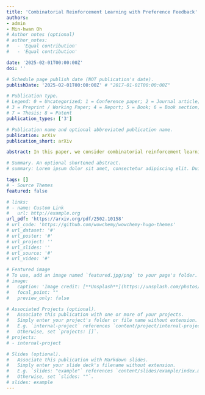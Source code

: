 ```yaml
---
title: 'Combinatorial Reinforcement Learning with Preference Feedback'
authors:
- admin
- Min-hwan Oh
# Author notes (optional)
# author_notes:
#   - 'Equal contribution'
#   - 'Equal contribution'

date: '2025-02-01T00:00:00Z'
doi: ''

# Schedule page publish date (NOT publication's date).
publishDate: '2025-02-01T00:00:00Z' # "2017-01-01T00:00:00Z"

# Publication type.
# Legend: 0 = Uncategorized; 1 = Conference paper; 2 = Journal article;
# 3 = Preprint / Working Paper; 4 = Report; 5 = Book; 6 = Book section;
# 7 = Thesis; 8 = Patent
publication_types: ['3']

# Publication name and optional abbreviated publication name.
publication: arXiv 
publication_short: arXiv

abstract: In this paper, we consider combinatorial reinforcement learning with preference feedback,where a learning agent sequentially offers an action—an assortment of multiple items—to a user, whose preference feedback follows a multinomial logistic (MNL) model. This framework allows us to model real-world scenarios, particularly those involving long-term user engagement, such as in recommender systems and online advertising. However, this framework faces two main challenges$:$ (1) the unknown value of each item, unlike traditional MNL bandits that only address single-step preference feedback, and (2) the difficulty of ensuring optimism while maintaining tractable assortment selection in the combinatorial action space with unknown values. In this paper, we assume a contextual MNL preference model, where the mean utilities are linear, and the value of each item is approximated by a general function. We propose an algorithm, $\texttt{MNL-V}Q\texttt{L}$, that addresses these challenges, making it both computationally and statistically efficient. As a special case, for linear MDPs (with the MNL preference feedback), we establish the first regret lower bound in this framework and show that $\texttt{MNL-V}Q\texttt{L}$ achieves nearly minimax-optimal regret. To the best of our knowledge, this is the first work to provide statistical guarantees in combinatorial RL with preference feedback.

# Summary. An optional shortened abstract.
# summary: Lorem ipsum dolor sit amet, consectetur adipiscing elit. Duis posuere tellus ac convallis placerat. Proin tincidunt magna sed ex sollicitudin condimentum.

tags: []
# - Source Themes
featured: false

# links:
# - name: Custom Link
#   url: http://example.org
url_pdf: 'https://arxiv.org/pdf/2502.10158'
# url_code: 'https://github.com/wowchemy/wowchemy-hugo-themes'
# url_dataset: '#'
# url_poster: '#'
# url_project: ''
# url_slides: ''
# url_source: '#'
# url_video: '#'

# Featured image
# To use, add an image named `featured.jpg/png` to your page's folder. 
# image:
#   caption: 'Image credit: [**Unsplash**](https://unsplash.com/photos/s9CC2SKySJM)'
#   focal_point: ""
#   preview_only: false

# Associated Projects (optional).
#   Associate this publication with one or more of your projects.
#   Simply enter your project's folder or file name without extension.
#   E.g. `internal-project` references `content/project/internal-project/index.md`.
#   Otherwise, set `projects: []`.
# projects:
# - internal-project

# Slides (optional).
#   Associate this publication with Markdown slides.
#   Simply enter your slide deck's filename without extension.
#   E.g. `slides: "example"` references `content/slides/example/index.md`.
#   Otherwise, set `slides: ""`.
# slides: example
---
```


<!-- {{% callout note %}}
Create your slides in Markdown - click the *Slides* button to check out the example.
{{% /callout %}}

Supplementary notes can be added here, including [code, math, and images](https://wowchemy.com/docs/writing-markdown-latex/). -->
